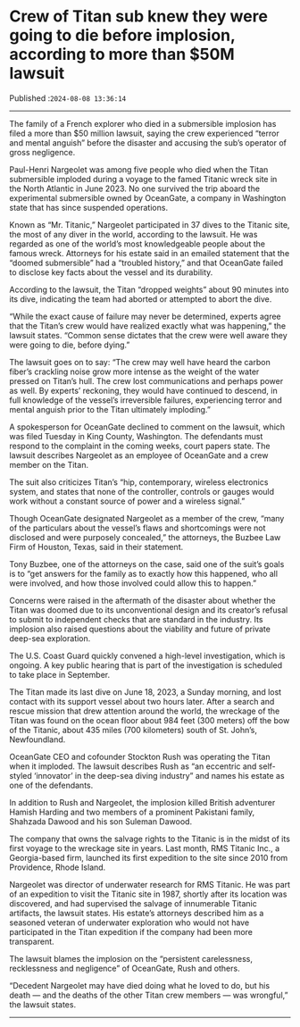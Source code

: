 # Crew of Titan sub knew they were going to die before implosion, according to more than $50M lawsuit

Published :`2024-08-08 13:36:14`

---

The family of a French explorer who died in a submersible implosion has filed a more than $50 million lawsuit, saying the crew experienced “terror and mental anguish” before the disaster and accusing the sub’s operator of gross negligence.

Paul-Henri Nargeolet was among five people who died when the Titan submersible imploded during a voyage to the famed Titanic wreck site in the North Atlantic in June 2023. No one survived the trip aboard the experimental submersible owned by OceanGate, a company in Washington state that has since suspended operations.

Known as “Mr. Titanic,” Nargeolet participated in 37 dives to the Titanic site, the most of any diver in the world, according to the lawsuit. He was regarded as one of the world’s most knowledgeable people about the famous wreck. Attorneys for his estate said in an emailed statement that the “doomed submersible” had a “troubled history,” and that OceanGate failed to disclose key facts about the vessel and its durability.

According to the lawsuit, the Titan “dropped weights” about 90 minutes into its dive, indicating the team had aborted or attempted to abort the dive.

“While the exact cause of failure may never be determined, experts agree that the Titan’s crew would have realized exactly what was happening,” the lawsuit states. “Common sense dictates that the crew were well aware they were going to die, before dying.”

The lawsuit goes on to say: “The crew may well have heard the carbon fiber’s crackling noise grow more intense as the weight of the water pressed on Titan’s hull. The crew lost communications and perhaps power as well. By experts’ reckoning, they would have continued to descend, in full knowledge of the vessel’s irreversible failures, experiencing terror and mental anguish prior to the Titan ultimately imploding.”

A spokesperson for OceanGate declined to comment on the lawsuit, which was filed Tuesday in King County, Washington. The defendants must respond to the complaint in the coming weeks, court papers state. The lawsuit describes Nargeolet as an employee of OceanGate and a crew member on the Titan.

The suit also criticizes Titan’s “hip, contemporary, wireless electronics system, and states that none of the controller, controls or gauges would work without a constant source of power and a wireless signal.”

Though OceanGate designated Nargeolet as a member of the crew, “many of the particulars about the vessel’s flaws and shortcomings were not disclosed and were purposely concealed,” the attorneys, the Buzbee Law Firm of Houston, Texas, said in their statement.

Tony Buzbee, one of the attorneys on the case, said one of the suit’s goals is to “get answers for the family as to exactly how this happened, who all were involved, and how those involved could allow this to happen.”

Concerns were raised in the aftermath of the disaster about whether the Titan was doomed due to its unconventional design and its creator’s refusal to submit to independent checks that are standard in the industry. Its implosion also raised questions about the viability and future of private deep-sea exploration.

The U.S. Coast Guard quickly convened a high-level investigation, which is ongoing. A key public hearing that is part of the investigation is scheduled to take place in September.

The Titan made its last dive on June 18, 2023, a Sunday morning, and lost contact with its support vessel about two hours later. After a search and rescue mission that drew attention around the world, the wreckage of the Titan was found on the ocean floor about 984 feet (300 meters) off the bow of the Titanic, about 435 miles (700 kilometers) south of St. John’s, Newfoundland.

OceanGate CEO and cofounder Stockton Rush was operating the Titan when it imploded. The lawsuit describes Rush as “an eccentric and self-styled ‘innovator’ in the deep-sea diving industry” and names his estate as one of the defendants.

In addition to Rush and Nargeolet, the implosion killed British adventurer Hamish Harding and two members of a prominent Pakistani family, Shahzada Dawood and his son Suleman Dawood.

The company that owns the salvage rights to the Titanic is in the midst of its first voyage to the wreckage site in years. Last month, RMS Titanic Inc., a Georgia-based firm, launched its first expedition to the site since 2010 from Providence, Rhode Island.

Nargeolet was director of underwater research for RMS Titanic. He was part of an expedition to visit the Titanic site in 1987, shortly after its location was discovered, and had supervised the salvage of innumerable Titanic artifacts, the lawsuit states. His estate’s attorneys described him as a seasoned veteran of underwater exploration who would not have participated in the Titan expedition if the company had been more transparent.

The lawsuit blames the implosion on the “persistent carelessness, recklessness and negligence” of OceanGate, Rush and others.

“Decedent Nargeolet may have died doing what he loved to do, but his death — and the deaths of the other Titan crew members — was wrongful,” the lawsuit states.

---

